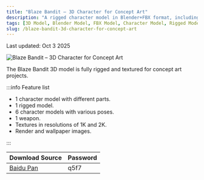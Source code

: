 ```yaml
---
title: "Blaze Bandit – 3D Character for Concept Art"
description: "A rigged character model in Blender+FBX format, including 1K and 2K resolution texture materials."
tags: [3D Model, Blender Model, FBX Model, Character Model, Rigged Model]
slug: /blaze-bandit-3d-character-for-concept-art
---
```


Last updated: Oct 3 2025

![Blaze Bandit – 3D Character for Concept Art](https://www.gfxcamp.com/wp-content/uploads/2025/10/Blaze-Bandit-3D-Character-for-Concept-Art.jpg)

The Blaze Bandit 3D model is fully rigged and textured for concept art projects.

:::info Feature list

-   1 character model with different parts.
-   1 rigged model.
-   6 character models with various poses.
-   1 weapon.
-   Textures in resolutions of 1K and 2K.
-   Render and wallpaper images.

:::

| Download Source | Password |
| --- | --- |
| [Baidu Pan](https://pan.baidu.com/s/1o-sRgMWQPajOzIVQidxDHA?pwd=q5f7) | q5f7 |
